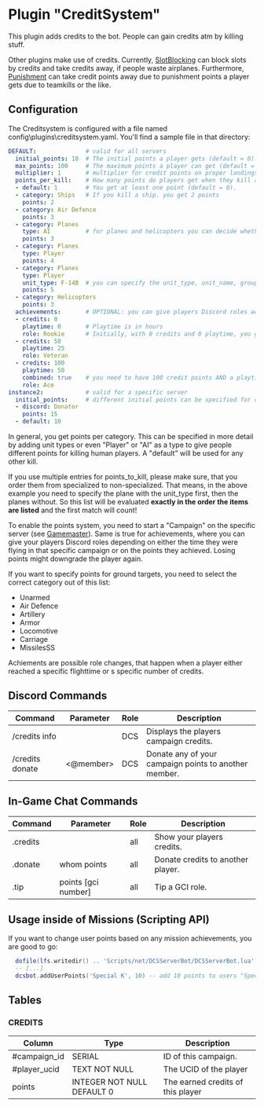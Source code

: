# Plugin "CreditSystem"
This plugin adds credits to the bot. People can gain credits atm by killing stuff. 

Other plugins make use of credits. Currently, [SlotBlocking](../slotblocking/README.md) can block slots by credits and
take credits away, if people waste airplanes. Furthermore, [Punishment](../punishment/README.md) can take credit points
away due to punishment points a player gets due to teamkills or the like.

## Configuration
The Creditsystem is configured with a file named config\plugins\creditsystem.yaml. You'll find a sample file in that directory:
```yaml
DEFAULT:              # valid for all servers
  initial_points: 10  # The initial points a player gets (default = 0).
  max_points: 100     # The maximum points a player can get (default = unlimited).
  multiplier: 1       # multiplier for credit points on proper landings (if payback is enabled in slotblocking.yaml)
  points_per_kill:    # How many points do players get when they kill another unit?
  - default: 1        # You get at least one point (default = 0).
  - category: Ships   # If you kill a ship. you get 2 points
    points: 2
  - category: Air Defence
    points: 3
  - category: Planes
    type: AI          # for planes and helicopters you can decide whether you killed an AI or a human player
    points: 3
  - category: Planes
    type: Player
    points: 4
  - category: Planes
    type: Player
    unit_type: F-14B  # you can specify the unit_type, unit_name, group_name as another differentiation
    points: 5
  - category: Helicopters
    points: 3
  achievements:       # OPTIONAL: you can give players Discord roles according to their achievements
  - credits: 0
    playtime: 0       # Playtime is in hours
    role: Rookie      # Initially, with 0 credits and 0 playtime, you get the role "Rookie" (has to be in Discord)
  - credits: 50
    playtime: 25
    role: Veteran
  - credits: 100
    playtime: 50
    combined: true    # you need to have 100 credit points AND a playtime of more than 50 hrs to get the "Ace" role
    role: Ace
instance2:            # valid for a specific server
  initial_points:     # different initial points can be specified for different Discord roles
  - discord: Donator
    points: 15
  - default: 10
```
In general, you get points per category. This can be specified in more detail by adding unit types or even "Player" or
"AI" as a type to give people different points for killing human players. A "default" will be used for any other kill.

If you use multiple entries for points_to_kill, please make sure, that you order them from specialized to non-specialized.
That means, in the above example you need to specify the plane with the unit_type first, then the planes without.
So this list will be evaluated **exactly in the order the items are listed** and the first match will count! 

To enable the points system, you need to start a "Campaign" on the specific server (see [Gamemaster](../gamemaster/README.md)).
Same is true for achievements, where you can give your players Discord roles depending on either the time they were 
flying in that specific campaign or on the points they achieved. Losing points might downgrade the player again.

If you want to specify points for ground targets, you need to select the correct category out of this list:

* Unarmed
* Air Defence
* Artillery
* Armor
* Locomotive
* Carriage
* MissilesSS

Achiements are possible role changes, that happen when a player either reached a specific flighttime or s specific number
of credits.

## Discord Commands
| Command         | Parameter            | Role | Description                                           |
|-----------------|----------------------|------|-------------------------------------------------------|
| /credits info   |                      | DCS  | Displays the players campaign credits.                |
| /credits donate | <@member> <donation> | DCS  | Donate any of your campaign points to another member. |

## In-Game Chat Commands

| Command  | Parameter           | Role | Description                       |
|----------|---------------------|------|-----------------------------------|
| .credits |                     | all  | Show your players credits.        |
| .donate  | whom points         | all  | Donate credits to another player. |
| .tip     | points [gci number] | all  | Tip a GCI role.                   |

## Usage inside of Missions (Scripting API)
If you want to change user points based on any mission achievements, you are good to go:
```lua
  dofile(lfs.writedir() .. 'Scripts/net/DCSServerBot/DCSServerBot.lua')
  -- [...]
  dcsbot.addUserPoints('Special K', 10) -- add 10 points to users "Special K"'s credits. Points can be negative to take them away.
```

## Tables
### CREDITS
| Column       | Type                       | Description                       |
|--------------|----------------------------|-----------------------------------|
| #campaign_id | SERIAL                     | ID of this campaign.              |
| #player_ucid | TEXT NOT NULL              | The UCID of the player            |
| points       | INTEGER NOT NULL DEFAULT 0 | The earned credits of this player |
